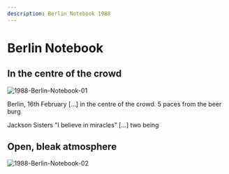 ```yaml
---
description: Berlin Notebook 1988
---
```


# Berlin Notebook

## In the centre of the crowd

![1988-Berlin-Notebook-01](https://user-images.githubusercontent.com/25156451/125212603-88a69880-e2a6-11eb-81f5-ff2dcf907191.jpg)

Berlin, 16th February \[...\] in the centre of the crowd. 5 paces from the beer burg

Jackson Sisters "I believe in miracles" \[...\] two being

## Open, bleak atmosphere

![1988-Berlin-Notebook-02](https://user-images.githubusercontent.com/25156451/125212747-63665a00-e2a7-11eb-8484-c6826af20a82.jpg)

